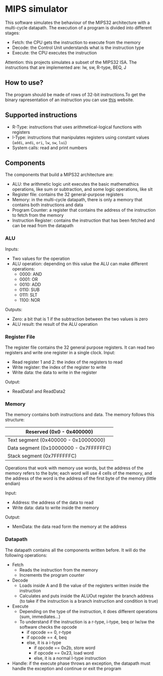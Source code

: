 # MIPS simulator

This software simulates the behaviour of the MIPS32 architecture with a multi-cycle datapath. The execution of a program is divided into different stages:
- Fetch: the CPU gets the instruction to execute from the memory
- Decode: the Control Unit understands what is the instruction type
- Execute: the CPU executes the instruction

Attention: this projects simulates a subset of the MIPS32 ISA. The instructions that are implemented are: lw, sw, R-type, BEQ, J

## How to use?
The program should be made of rows of 32-bit instructions.To get the binary rapresentation of an instruction you can use <a href="https://www.eg.bucknell.edu/~csci320/mips_web/">this</a> website.

## Supported instructions
- R-Type: instructions that uses arithmetical-logical functions with registers
- I-Type: instructions that manipulates registers using constant values (`addi`, `andi`, `ori`, `lw`, `sw`, `lui`)
- System calls: read and print numbers

## Components
The components that build a MIPS32 architecture are:
- ALU: the arithmetic logic unit executes the basic mathemathics operations, like sum or subtraction, and some logic operations, like slt
- Register file: contains the 32 general-purpose registers
- Memory: in the multi-cycle datapath, there is only a memory that contains both instructions and data
- Program Counter: a register that contains the address of the instruction to fetch from the memory
- Instruction Register: contains the instruction that has been fetched and can be read from the datapath

### ALU
Inputs:
- Two values for the operation
- ALU operation: depending on this value the ALU can make different operations:
    - 0000: AND
    - 0001: OR
    - 0010: ADD
    - 0110: SUB
    - 0111: SLT
    - 1100: NOR

Outputs:
- Zero: a bit that is 1 if the subtraction between the two values is zero
- ALU result: the result of the ALU operation

### Register File
The register file contains the 32 general purpose registers. It can read two registers and write one register in a single clock. 
Input:
- Read register 1 and 2: the index of the registers to read
- Write register: the index of the register to write
- Write data: the data to write in the register

Output:
- ReadData1 and ReadData2

### Memory
The memory contains both instructions and data. The memory follows this structure:

| Reserved (0x0 - 0x400000) |
| -------- |
| Text segment (0x400000 - 0x10000000) |
| Data segment (0x10000000 - 0x7FFFFFFC) |
| Stack segment (0x7FFFFFFC) |

Operations that work with memory use words, but the address of the memory refers to the byte; each word will use 4 cells of the memory, and the address of the word is the address of the first byte of the memory (little endian)

Input:
- Address: the address of the data to read
- Write data: data to write inside the memory

Output:
- MemData: the data read form the memory at the address


### Datapath
The datapath contains all the components written before. It will do the following operations:
- Fetch
    - Reads the instruction from the memory
    - Increments the program counter
- Decode
    - Loads inside A and B the value of the registers written inside the instruction
    - Calculates and puts inside the ALUOut register the branch address (to take if the instruction is a branch instruction and condition is true)
- Execute
    - Depending on the type of the instruction, it does different operations (sum, immediates...)
    - To understand if the instruction is a r-type, i-type, beq or lw/sw the software checks the opcode
        - if opcode == 0, r-type
        - if opcode == 4, beq
        - else, it is a i-type
            - if opcode == 0x2b, store word
            - if opcode == 0x23, load word
            - else, it is a normal I-type instruction
- Handle: if the execute phase throws an exception, the datapath must handle the exception and continue or exit the program